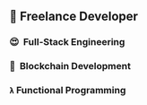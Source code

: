 
## 🙌  Freelance Developer

### 😍 &nbsp;Full-Stack Engineering
### 🐳 &nbsp;Blockchain Development
### `λ` Functional Programming
